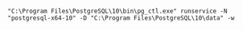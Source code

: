 







```





"C:\Program Files\PostgreSQL\10\bin\pg_ctl.exe" runservice -N "postgresql-x64-10" -D "C:\Program Files\PostgreSQL\10\data" -w
```

​                                                                                                                                                                                                                                         